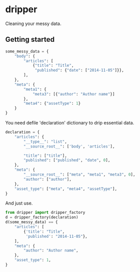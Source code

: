 # dripper

Cleaning your messy data.

## Getting started

```python
some_messy_data = {
    "body": {
        "articles": [
            {"title": "Title",
             "published": {"date": ["2014-11-05"]}},
        ],
    },
    "meta": {
        "meta1": {
            "meta3": [{"author": "Author name"}]
        },
        "meta4": {"assetType": 1}
    }
}
```

You need defile 'declaration' dictionary to drip essential data.

```python
declaration = {
    "articles": {
        "__type__": "list",
        "__source_root__": ['body', 'articles'],

        "title": ["title"],
        "published": ["published", "date", 0],
    },
    "meta": {
        "__source_root__": ["meta", "meta1", "meta3", 0],
        "author": ["author"],
    },
    "asset_type": ["meta", "meta4", "assetType"],
}
```

And just use.

```python
from dripper import dripper_factory
d = dripper_factory(declaration)
d(some_messy_data) == {
    "articles": [
        {'title': "Title",
         'published': "2014-11-05"},
    ],
    "meta": {
        "author": "Author name",
    },
    "asset_type": 1,
}
```

